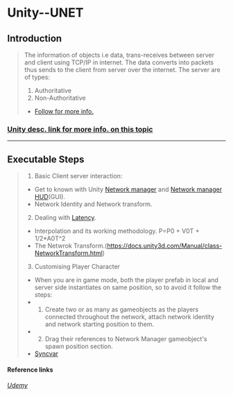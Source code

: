 # Unity--UNET
## Introduction
> The information of objects i.e data, trans-receives between server and client using TCP/IP in internet.
> The data converts into packets thus sends to the client from server over the internet.
> The server are of types: 
> 1. Authoritative
> 2. Non-Authoritative
> * [Follow for more info.](https://forum.unity.com/threads/authoritative-non-authoritative-server-questions.49942)
 ### [Unity desc. link for more info. on this topic](https://docs.unity3d.com/Manual/UNetOverview.html)
 ***************************************************
 ## Executable Steps
 > 1. Basic Client server interaction:
 > * Get to known with Unity [Network manager](https://docs.unity3d.com/Manual/UNetManager.html) and [Network manager HUD](https://docs.unity3d.com/Manual/UNetManagerHUD.html)(GUI).
 > * Network Identity and Network transform.
 > 2. Dealing with [Latency](https://en.wikipedia.org/wiki/Latency_(engineering)).
 > *  Interpolation and its working methodology. P=P0 + V0T + 1/2*A0T^2
 > *  The Netwrok Transform.(https://docs.unity3d.com/Manual/class-NetworkTransform.html)
 > 3. Customising Player Character
 > *  When you are in game mode, both the player prefab in local and server side instantiates on same position, so to avoid it follow the steps:
 > * 1. Create two or as many as gameobjects as the players connected throughout the network, attach network identity and network starting position to them.
 > * 2. Drag their references to Network Manager gameobject's spawn position section.
 > * [Syncvar](https://docs.unity3d.com/ScriptReference/Networking.SyncVarAttribute.html)
#### Reference links
###### [Udemy](https://www.udemy.com/unet_intro/) 
